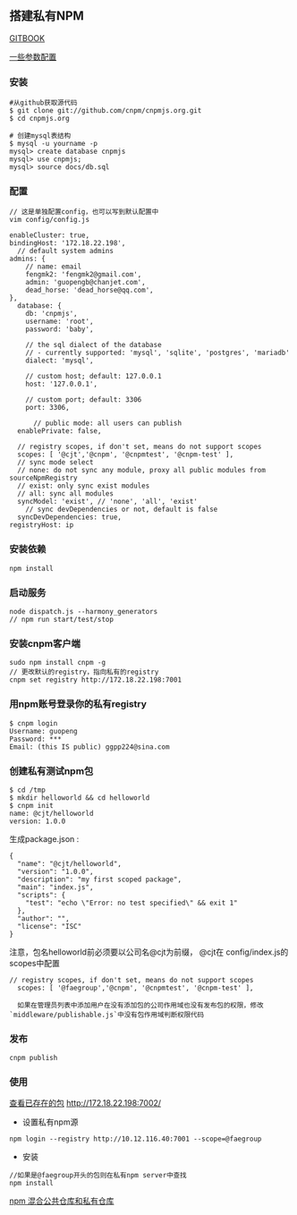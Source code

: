 ## 搭建私有NPM

[GITBOOK](https://ggpp224.gitbooks.io/web-notes/content/CNPM%E7%A7%81%E6%9C%89%E6%9C%8D%E5%8A%A1%E5%99%A8%E6%90%AD%E5%BB%BA.html)

[一些参数配置](https://xcoder.in/2016/07/09/lets-cnpm-base-deploy/)

### 安装
```
#从github获取源代码
$ git clone git://github.com/cnpm/cnpmjs.org.git
$ cd cnpmjs.org

# 创建mysql表结构
$ mysql -u yourname -p
mysql> create database cnpmjs
mysql> use cnpmjs;
mysql> source docs/db.sql
```


### 配置

```
// 这是单独配置config，也可以写到默认配置中
vim config/config.js
```

```
enableCluster: true,
bindingHost: '172.18.22.198',
  // default system admins
admins: {
    // name: email
    fengmk2: 'fengmk2@gmail.com',
    admin: 'guopengb@chanjet.com',
    dead_horse: 'dead_horse@qq.com',
},  
  database: {
    db: 'cnpmjs',
    username: 'root',
    password: 'baby',

    // the sql dialect of the database
    // - currently supported: 'mysql', 'sqlite', 'postgres', 'mariadb'
    dialect: 'mysql',

    // custom host; default: 127.0.0.1
    host: '127.0.0.1',

    // custom port; default: 3306
    port: 3306,

      // public mode: all users can publish
  enablePrivate: false,

  // registry scopes, if don't set, means do not support scopes
  scopes: [ '@cjt','@cnpm', '@cnpmtest', '@cnpm-test' ],
  // sync mode select
  // none: do not sync any module, proxy all public modules from sourceNpmRegistry
  // exist: only sync exist modules
  // all: sync all modules
  syncModel: 'exist', // 'none', 'all', 'exist'
    // sync devDependencies or not, default is false
  syncDevDependencies: true,
registryHost: ip
```


### 安装依赖

```
npm install
```


### 启动服务

```
node dispatch.js --harmony_generators
// npm run start/test/stop
```


### 安装cnpm客户端 

```
sudo npm install cnpm -g
// 更改默认的registry，指向私有的registry
cnpm set registry http://172.18.22.198:7001
```

### 用npm账号登录你的私有registry

```
$ cnpm login
Username: guopeng
Password: ***
Email: (this IS public) ggpp224@sina.com
```
### 创建私有测试npm包

```
$ cd /tmp
$ mkdir helloworld && cd helloworld
$ cnpm init
name: @cjt/helloworld
version: 1.0.0
```
生成package.json :

```
{
  "name": "@cjt/helloworld",
  "version": "1.0.0",
  "description": "my first scoped package",
  "main": "index.js",
  "scripts": {
    "test": "echo \"Error: no test specified\" && exit 1"
  },
  "author": "",
  "license": "ISC"
}
```
注意，包名helloworld前必须要以公司名@cjt为前缀， @cjt在 config/index.js的scopes中配置

```
// registry scopes, if don't set, means do not support scopes
  scopes: [ '@faegroup','@cnpm', '@cnpmtest', '@cnpm-test' ],

  如果在管理员列表中添加用户在没有添加包的公司作用域也没有发布包的权限，修改 `middleware/publishable.js`中没有包作用域判断权限代码
```

### 发布

```
cnpm publish
```

### 使用

[查看已存在的包]( http://172.18.22.198:7002/)  http://172.18.22.198:7002/

- 设置私有npm源

```
npm login --registry http://10.12.116.40:7001 --scope=@faegroup
``` 
- 安装

```
//如果是@faegroup开头的包则在私有npm server中查找
npm install 
```

[npm 混合公共仓库和私有仓库](https://breeswish.org/blog/2016/02/16/npm-hybridize-public-and-private-repository/)